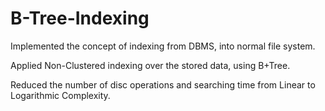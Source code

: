 # B-Tree-Indexing
Implemented the concept of indexing from DBMS, into normal file system.

Applied Non-Clustered indexing over the stored data, using B+Tree.

Reduced the number of disc operations and searching time from Linear to Logarithmic Complexity.
